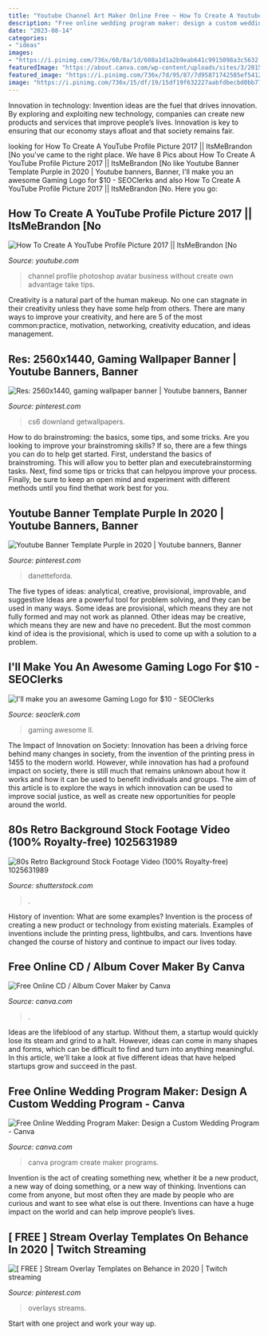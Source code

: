 ```yaml
---
title: "Youtube Channel Art Maker Online Free ~ How To Create A Youtube Profile Picture 2017 || Itsmebrandon [no"
description: "Free online wedding program maker: design a custom wedding program"
date: "2023-08-14"
categories:
- "ideas"
images:
- "https://i.pinimg.com/736x/60/8a/1d/608a1d1a2b9eab641c9915098a3c5632.jpg"
featuredImage: "https://about.canva.com/wp-content/uploads/sites/3/2015/12/more-designs-for-bands@2x.jpg"
featured_image: "https://i.pinimg.com/736x/7d/95/87/7d95871742585ef54129fe9a7b7147aa.jpg"
image: "https://i.pinimg.com/736x/15/df/19/15df19f632227aabfdbecbd0bb772eeb.jpg"
---
```



Innovation in technology:
Invention ideas are the fuel that drives innovation. By exploring and exploiting new technology, companies can create new products and services that improve people’s lives. Innovation is key to ensuring that our economy stays afloat and that society remains fair.

	

		
looking for How To Create A YouTube Profile Picture 2017 || ItsMeBrandon [No you've came to the right place. We have 8 Pics about How To Create A YouTube Profile Picture 2017 || ItsMeBrandon [No like Youtube Banner Template Purple in 2020 | Youtube banners, Banner, I&#039;ll make you an awesome Gaming Logo for $10 - SEOClerks and also How To Create A YouTube Profile Picture 2017 || ItsMeBrandon [No. Here you go:
		
    
## How To Create A YouTube Profile Picture 2017 || ItsMeBrandon [No

<img loading=lazy src="https://i.ytimg.com/vi/tBnsUHfvon0/maxresdefault.jpg" onerror="this.onerror=null;this.src='https://tse3.mm.bing.net/th?id=OIP.uGeIxuPYM6g_hDmnlqR5SwHaEK&amp;pid=15.1';" alt="How To Create A YouTube Profile Picture 2017 || ItsMeBrandon [No">

_Source: youtube.com_

>channel profile photoshop avatar business without create own advantage take tips. 

	

Creativity is a natural part of the human makeup. No one can stagnate in their creativity unless they have some help from others. There are many ways to improve your creativity, and here are 5 of the most common:practice, motivation, networking, creativity education, and ideas management.

    
## Res: 2560x1440, Gaming Wallpaper Banner | Youtube Banners, Banner

<img loading=lazy src="https://i.pinimg.com/736x/15/df/19/15df19f632227aabfdbecbd0bb772eeb.jpg" onerror="this.onerror=null;this.src='https://tse3.mm.bing.net/th?id=OIP.VbcUo19FpxDF26HeHqA9qQHaEK&amp;pid=15.1';" alt="Res: 2560x1440, gaming wallpaper banner | Youtube banners, Banner">

_Source: pinterest.com_

>cs6 downland getwallpapers. 

	

How to do brainstroming: the basics, some tips, and some tricks.
Are you looking to improve your brainstroming skills? If so, there are a few things you can do to help get started. First, understand the basics of brainstroming. This will allow you to better plan and executebrainstorming tasks. Next, find some tips or tricks that can helpyou improve your process. Finally, be sure to keep an open mind and experiment with different methods until you find thethat work best for you.

    
## Youtube Banner Template Purple In 2020 | Youtube Banners, Banner

<img loading=lazy src="https://i.pinimg.com/736x/7d/95/87/7d95871742585ef54129fe9a7b7147aa.jpg" onerror="this.onerror=null;this.src='https://tse2.mm.bing.net/th?id=OIP.g5BGVjMLgI86vTlVkuAF-wHaEK&amp;pid=15.1';" alt="Youtube Banner Template Purple in 2020 | Youtube banners, Banner">

_Source: pinterest.com_

>danetteforda. 

	

The five types of ideas: analytical, creative, provisional, improvable, and suggestive
Ideas are a powerful tool for problem solving, and they can be used in many ways. Some ideas are provisional, which means they are not fully formed and may not work as planned. Other ideas may be creative, which means they are new and have no precedent. But the most common kind of idea is the provisional, which is used to come up with a solution to a problem.

    
## I&#039;ll Make You An Awesome Gaming Logo For $10 - SEOClerks

<img loading=lazy src="https://www.seoclerk.com/pics/000/800/634/c06306d0258687ed3689f8aee56a0b6b.png" onerror="this.onerror=null;this.src='https://tse1.mm.bing.net/th?id=OIP.wGMG0CWGh-02ifiu5WoLawHaHa&amp;pid=15.1';" alt="I&#039;ll make you an awesome Gaming Logo for $10 - SEOClerks">

_Source: seoclerk.com_

>gaming awesome ll. 

	

The Impact of Innovation on Society:
Innovation has been a driving force behind many changes in society, from the invention of the printing press in 1455 to the modern world. However, while innovation has had a profound impact on society, there is still much that remains unknown about how it works and how it can be used to benefit individuals and groups. The aim of this article is to explore the ways in which innovation can be used to improve social justice, as well as create new opportunities for people around the world.

    
## 80s Retro Background Stock Footage Video (100% Royalty-free) 1025631989

<img loading=lazy src="https://ak.picdn.net/shutterstock/videos/1025631989/thumb/1.jpg" onerror="this.onerror=null;this.src='https://tse3.mm.bing.net/th?id=OIP.ueuZ-szhcHltedoWaHCgTAHaEL&amp;pid=15.1';" alt="80s Retro Background Stock Footage Video (100% Royalty-free) 1025631989">

_Source: shutterstock.com_

>. 

	

History of invention: What are some examples?
Invention is the process of creating a new product or technology from existing materials. Examples of inventions include the printing press, lightbulbs, and cars. Inventions have changed the course of history and continue to impact our lives today.

    
## Free Online CD / Album Cover Maker By Canva

<img loading=lazy src="https://about.canva.com/wp-content/uploads/sites/3/2015/12/more-designs-for-bands@2x.jpg" onerror="this.onerror=null;this.src='https://tse1.mm.bing.net/th?id=OIP.3HgHRh9fZ6CE88Tg86huZwHaCa&amp;pid=15.1';" alt="Free Online CD / Album Cover Maker by Canva">

_Source: canva.com_

>. 

	

Ideas are the lifeblood of any startup. Without them, a startup would quickly lose its steam and grind to a halt. However, ideas can come in many shapes and forms, which can be difficult to find and turn into anything meaningful. In this article, we'll take a look at five different ideas that have helped startups grow and succeed in the past.

    
## Free Online Wedding Program Maker: Design A Custom Wedding Program - Canva

<img loading=lazy src="http://about.canva.com/wp-content/uploads/sites/3/2016/11/wedding-program-maker-.png" onerror="this.onerror=null;this.src='https://tse4.mm.bing.net/th?id=OIP.sI0kZtd1g3GxG1LevoHM7wHaFr&amp;pid=15.1';" alt="Free Online Wedding Program Maker: Design a Custom Wedding Program - Canva">

_Source: canva.com_

>canva program create maker programs. 

	

Invention is the act of creating something new, whether it be a new product, a new way of doing something, or a new way of thinking. Inventions can come from anyone, but most often they are made by people who are curious and want to see what else is out there. Inventions can have a huge impact on the world and can help improve people’s lives.

    
## [ FREE ] Stream Overlay Templates On Behance In 2020 | Twitch Streaming

<img loading=lazy src="https://i.pinimg.com/736x/60/8a/1d/608a1d1a2b9eab641c9915098a3c5632.jpg" onerror="this.onerror=null;this.src='https://tse3.mm.bing.net/th?id=OIP.j5ol6NPNEHxx9Kk6miofWQHaFy&amp;pid=15.1';" alt="[ FREE ] Stream Overlay Templates on Behance in 2020 | Twitch streaming">

_Source: pinterest.com_

>overlays streams. 

	

Start with one project and work your way up.

